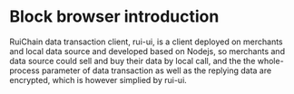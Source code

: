 


# Block browser introduction

RuiChain data transaction client, rui-ui, is a client deployed on merchants and local data source and developed based on Nodejs, so merchants and data source could sell and buy their data by local call, and the the whole-process parameter of data transaction as well as the replying data are encrypted, which is however simplied by rui-ui.
